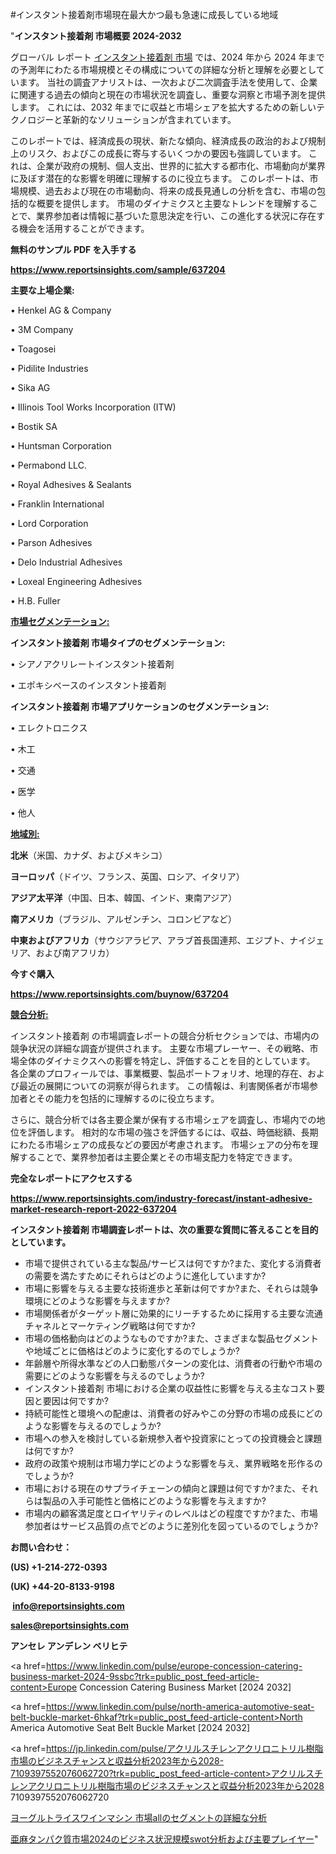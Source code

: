 #インスタント接着剤市場現在最大かつ最も急速に成長している地域

"<strong>インスタント接着剤 市場概要 2024-2032</strong>

グローバル レポート <a href=https://www.reportsinsights.com/sample/637204>インスタント接着剤 市場</a> では、2024 年から 2024 年までの予測年にわたる市場規模とその構成についての詳細な分析と理解を必要としています。 当社の調査アナリストは、一次および二次調査手法を使用して、企業に関連する過去の傾向と現在の市場状況を調査し、重要な洞察と市場予測を提供します。 これには、2032 年までに収益と市場シェアを拡大​​するための新しいテクノロジーと革新的なソリューションが含まれています。

このレポートでは、経済成長の現状、新たな傾向、経済成長の政治的および規制上のリスク、およびこの成長に寄与するいくつかの要因も強調しています。 これは、企業が政府の規制、個人支出、世界的に拡大する都市化、市場動向が業界に及ぼす潜在的な影響を明確に理解するのに役立ちます。 このレポートは、市場規模、過去および現在の市場動向、将来の成長見通しの分析を含む、市場の包括的な概要を提供します。 市場のダイナミクスと主要なトレンドを理解することで、業界参加者は情報に基づいた意思決定を行い、この進化する状況に存在する機会を活用することができます。

<strong><b>無料のサンプル PDF を入手する</b></strong>

<a href=https://www.reportsinsights.com/sample/637204><strong><u>https://www.reportsinsights.com/sample/637204</u></strong></a>

<strong>主要な上場企業:</strong>

• Henkel AG & Company

• 3M Company

• Toagosei

• Pidilite Industries

• Sika AG

• Illinois Tool Works Incorporation (ITW)

• Bostik SA

• Huntsman Corporation

• Permabond LLC.

• Royal Adhesives & Sealants

• Franklin International

• Lord Corporation

• Parson Adhesives

• Delo Industrial Adhesives

• Loxeal Engineering Adhesives

• H.B. Fuller

<strong><u>市場セグメンテーション</u></strong><strong><u>:</u></strong>

<strong>インスタント接着剤 市場タイプのセグメンテーション:</strong>

• シアノアクリレートインスタント接着剤

• エポキシベースのインスタント接着剤

<strong>インスタント接着剤 市場アプリケーションのセグメンテーション:</strong>

• エレクトロニクス

• 木工

• 交通

• 医学

• 他人

<strong><u>地域別</u></strong><strong><u>:</u></strong>

<strong>北米</strong>（米国、カナダ、およびメキシコ）

<strong>ヨーロッパ</strong>（ドイツ、フランス、英国、ロシア、イタリア）

<strong>アジア太平洋</strong>（中国、日本、韓国、インド、東南アジア）

<strong>南アメリカ</strong>（ブラジル、アルゼンチン、コロンビアなど）

<strong>中東およびアフリカ</strong>（サウジアラビア、アラブ首長国連邦、エジプト、ナイジェリア、および南アフリカ）

<strong>今すぐ購入</strong>

<a href=https://www.reportsinsights.com/buynow/637204><strong><u>https://www.reportsinsights.com/buynow/637204</u></strong></a>

<strong><u>競合分析:</u></strong>

インスタント接着剤 の市場調査レポートの競合分析セクションでは、市場内の競争状況の詳細な調査が提供されます。 主要な市場プレーヤー、その戦略、市場全体のダイナミクスへの影響を特定し、評価することを目的としています。 各企業のプロフィールでは、事業概要、製品ポートフォリオ、地理的存在、および最近の展開についての洞察が得られます。 この情報は、利害関係者が市場参加者とその能力を包括的に理解するのに役立ちます。

さらに、競合分析では各主要企業が保有する市場シェアを調査し、市場内での地位を評価します。 相対的な市場の強さを評価するには、収益、時価総額、長期にわたる市場シェアの成長などの要因が考慮されます。 市場シェアの分布を理解することで、業界参加者は主要企業とその市場支配力を特定できます。

<strong>完全なレポートにアクセスする</strong>

<a href=https://www.reportsinsights.com/industry-forecast/instant-adhesive-market-research-report-2022-637204><strong><u><b>https://www.reportsinsights.com/industry-forecast/instant-adhesive-market-research-report-2022-637204</b></u></strong></a>

<strong><b>インスタント接着剤 市場調査レポートは、次の重要な質問に答えることを目的としています。</b></strong>
<ul>
  <li>市場で提供されている主な製品/サービスは何ですか?また、変化する消費者の需要を満たすためにそれらはどのように進化していますか?</li>
  <li>市場に影響を与える主要な技術進歩と革新は何ですか?また、それらは競争環境にどのような影響を与えますか?</li>
  <li>市場関係者がターゲット層に効果的にリーチするために採用する主要な流通チャネルとマーケティング戦略は何ですか?</li>
  <li>市場の価格動向はどのようなものですか?また、さまざまな製品セグメントや地域ごとに価格はどのように変化するのでしょうか?</li>
  <li>年齢層や所得水準などの人口動態パターンの変化は、消費者の行動や市場の需要にどのような影響を与えるのでしょうか?</li>
  <li>インスタント接着剤 市場における企業の収益性に影響を与える主なコスト要因と要因は何ですか?</li>
  <li>持続可能性と環境への配慮は、消費者の好みやこの分野の市場の成長にどのような影響を与えるのでしょうか?</li>
  <li>市場への参入を検討している新規参入者や投資家にとっての投資機会と課題は何ですか?</li>
  <li>政府の政策や規制は市場力学にどのような影響を与え、業界戦略を形作るのでしょうか?</li>
  <li>市場における現在のサプライチェーンの傾向と課題は何ですか?また、それらは製品の入手可能性と価格にどのような影響を与えますか?</li>
  <li>市場内の顧客満足度とロイヤリティのレベルはどの程度ですか?また、市場参加者はサービス品質の点でどのように差別化を図っているのでしょうか?</li>
</ul>
<strong>お問い合わせ：</strong>

<strong>(US) +1-214-272-0393</strong>

<strong>(UK) +44-20-8133-9198</strong>

<strong> </strong><a href=info@reportsinsights.com><strong><u>info@reportsinsights.com</u></strong></a>

<a href=sales@reportsinsights.com><strong><u>sales@reportsinsights.com</u></strong></a>

<strong>アンセレ アンデレン ベリヒテ</strong>

<a href=https://www.linkedin.com/pulse/europe-concession-catering-business-market-2024-9ssbc?trk=public_post_feed-article-content>Europe Concession Catering Business Market [2024 2032]</a>

<a href=https://www.linkedin.com/pulse/north-america-automotive-seat-belt-buckle-market-6hkaf?trk=public_post_feed-article-content>North America Automotive Seat Belt Buckle Market [2024 2032]</a>

<a href=https://jp.linkedin.com/pulse/アクリルスチレンアクリロニトリル樹脂市場のビジネスチャンスと収益分析2023年から2028-7109397552076062720?trk=public_post_feed-article-content>アクリルスチレンアクリロニトリル樹脂市場のビジネスチャンスと収益分析2023年から2028 7109397552076062720</a>

<a href=https://www.linkedin.com/pulse/ヨーグルトライスワインマシン-市場allのセグメントの詳細な分析-infopulse-daily-360/>ヨーグルトライスワインマシン 市場allのセグメントの詳細な分析</a>

<a href=https://www.linkedin.com/pulse/亜麻タンパク質市場2024のビジネス状況規模swot分析および主要プレイヤー-reportsinsights-pvt-ltd-qmzqe/>亜麻タンパク質市場2024のビジネス状況規模swot分析および主要プレイヤー</a>"
